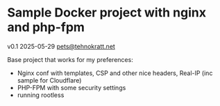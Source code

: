 # Sample Docker project with nginx and php-fpm
v0.1 2025-05-29 pets@tehnokratt.net

Base project that works for my preferences:

* Nginx conf with templates, CSP and other nice headers, Real-IP (inc sample for Cloudflare)
* PHP-FPM with some security settings
* running rootless